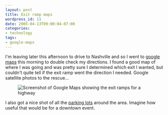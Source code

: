 ```yaml
---
layout: post
title: Exit ramp maps
wordpress_id: 11
date: 2005-04-13T09:00:04-07:00
categories:
- technology
tags:
- google-maps
---
```

I'm leaving later this afternoon to drive to Nashville and so I went to [google maps][] this morning to double check my
directions.  I found a good map of where I was going and was pretty sure I determined which exit I wanted, but couldn't
quite tell if the exit ramp went the direction I needed.  Google satellite photos to the rescue...

<figure class="aligncenter">
  <img src="exit_ramp_map.jpg" alt="Screenshot of Google Maps showing the exit ramps for a highway">
</figure>

I also got a nice shot of all the [parking lots][] around the area.  Imagine how useful that would be for a downtown
event.

[google maps]: http://maps.google.com
[parking lots]: http://www.google.com/maps?ll=36.213,-86.697&spn=0.011,0.015&t=k
